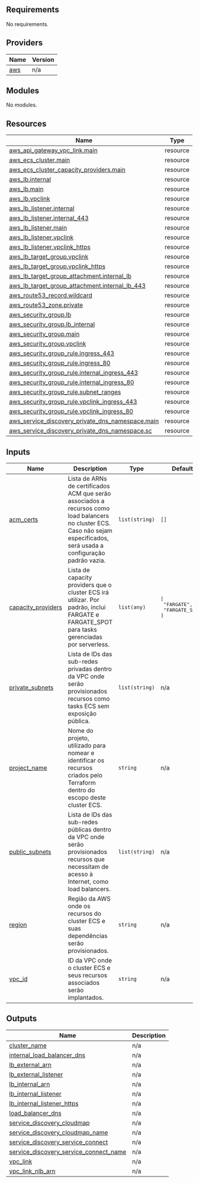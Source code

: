 <!-- BEGIN_TF_DOCS -->
## Requirements

No requirements.

## Providers

| Name | Version |
|------|---------|
| <a name="provider_aws"></a> [aws](#provider\_aws) | n/a |

## Modules

No modules.

## Resources

| Name | Type |
|------|------|
| [aws_api_gateway_vpc_link.main](https://registry.terraform.io/providers/hashicorp/aws/latest/docs/resources/api_gateway_vpc_link) | resource |
| [aws_ecs_cluster.main](https://registry.terraform.io/providers/hashicorp/aws/latest/docs/resources/ecs_cluster) | resource |
| [aws_ecs_cluster_capacity_providers.main](https://registry.terraform.io/providers/hashicorp/aws/latest/docs/resources/ecs_cluster_capacity_providers) | resource |
| [aws_lb.internal](https://registry.terraform.io/providers/hashicorp/aws/latest/docs/resources/lb) | resource |
| [aws_lb.main](https://registry.terraform.io/providers/hashicorp/aws/latest/docs/resources/lb) | resource |
| [aws_lb.vpclink](https://registry.terraform.io/providers/hashicorp/aws/latest/docs/resources/lb) | resource |
| [aws_lb_listener.internal](https://registry.terraform.io/providers/hashicorp/aws/latest/docs/resources/lb_listener) | resource |
| [aws_lb_listener.internal_443](https://registry.terraform.io/providers/hashicorp/aws/latest/docs/resources/lb_listener) | resource |
| [aws_lb_listener.main](https://registry.terraform.io/providers/hashicorp/aws/latest/docs/resources/lb_listener) | resource |
| [aws_lb_listener.vpclink](https://registry.terraform.io/providers/hashicorp/aws/latest/docs/resources/lb_listener) | resource |
| [aws_lb_listener.vpclink_https](https://registry.terraform.io/providers/hashicorp/aws/latest/docs/resources/lb_listener) | resource |
| [aws_lb_target_group.vpclink](https://registry.terraform.io/providers/hashicorp/aws/latest/docs/resources/lb_target_group) | resource |
| [aws_lb_target_group.vpclink_https](https://registry.terraform.io/providers/hashicorp/aws/latest/docs/resources/lb_target_group) | resource |
| [aws_lb_target_group_attachment.internal_lb](https://registry.terraform.io/providers/hashicorp/aws/latest/docs/resources/lb_target_group_attachment) | resource |
| [aws_lb_target_group_attachment.internal_lb_443](https://registry.terraform.io/providers/hashicorp/aws/latest/docs/resources/lb_target_group_attachment) | resource |
| [aws_route53_record.wildcard](https://registry.terraform.io/providers/hashicorp/aws/latest/docs/resources/route53_record) | resource |
| [aws_route53_zone.private](https://registry.terraform.io/providers/hashicorp/aws/latest/docs/resources/route53_zone) | resource |
| [aws_security_group.lb](https://registry.terraform.io/providers/hashicorp/aws/latest/docs/resources/security_group) | resource |
| [aws_security_group.lb_internal](https://registry.terraform.io/providers/hashicorp/aws/latest/docs/resources/security_group) | resource |
| [aws_security_group.main](https://registry.terraform.io/providers/hashicorp/aws/latest/docs/resources/security_group) | resource |
| [aws_security_group.vpclink](https://registry.terraform.io/providers/hashicorp/aws/latest/docs/resources/security_group) | resource |
| [aws_security_group_rule.ingress_443](https://registry.terraform.io/providers/hashicorp/aws/latest/docs/resources/security_group_rule) | resource |
| [aws_security_group_rule.ingress_80](https://registry.terraform.io/providers/hashicorp/aws/latest/docs/resources/security_group_rule) | resource |
| [aws_security_group_rule.internal_ingress_443](https://registry.terraform.io/providers/hashicorp/aws/latest/docs/resources/security_group_rule) | resource |
| [aws_security_group_rule.internal_ingress_80](https://registry.terraform.io/providers/hashicorp/aws/latest/docs/resources/security_group_rule) | resource |
| [aws_security_group_rule.subnet_ranges](https://registry.terraform.io/providers/hashicorp/aws/latest/docs/resources/security_group_rule) | resource |
| [aws_security_group_rule.vpclink_ingress_443](https://registry.terraform.io/providers/hashicorp/aws/latest/docs/resources/security_group_rule) | resource |
| [aws_security_group_rule.vpclink_ingress_80](https://registry.terraform.io/providers/hashicorp/aws/latest/docs/resources/security_group_rule) | resource |
| [aws_service_discovery_private_dns_namespace.main](https://registry.terraform.io/providers/hashicorp/aws/latest/docs/resources/service_discovery_private_dns_namespace) | resource |
| [aws_service_discovery_private_dns_namespace.sc](https://registry.terraform.io/providers/hashicorp/aws/latest/docs/resources/service_discovery_private_dns_namespace) | resource |

## Inputs

| Name | Description | Type | Default | Required |
|------|-------------|------|---------|:--------:|
| <a name="input_acm_certs"></a> [acm\_certs](#input\_acm\_certs) | Lista de ARNs de certificados ACM que serão associados a recursos como load balancers no cluster ECS. Caso não sejam especificados, será usada a configuração padrão vazia. | `list(string)` | `[]` | no |
| <a name="input_capacity_providers"></a> [capacity\_providers](#input\_capacity\_providers) | Lista de capacity providers que o cluster ECS irá utilizar. Por padrão, inclui FARGATE e FARGATE\_SPOT para tasks gerenciadas por serverless. | `list(any)` | <pre>[<br>  "FARGATE",<br>  "FARGATE_SPOT"<br>]</pre> | no |
| <a name="input_private_subnets"></a> [private\_subnets](#input\_private\_subnets) | Lista de IDs das sub-redes privadas dentro da VPC onde serão provisionados recursos como tasks ECS sem exposição pública. | `list(string)` | n/a | yes |
| <a name="input_project_name"></a> [project\_name](#input\_project\_name) | Nome do projeto, utilizado para nomear e identificar os recursos criados pelo Terraform dentro do escopo deste cluster ECS. | `string` | n/a | yes |
| <a name="input_public_subnets"></a> [public\_subnets](#input\_public\_subnets) | Lista de IDs das sub-redes públicas dentro da VPC onde serão provisionados recursos que necessitam de acesso à Internet, como load balancers. | `list(string)` | n/a | yes |
| <a name="input_region"></a> [region](#input\_region) | Região da AWS onde os recursos do cluster ECS e suas dependências serão provisionados. | `string` | n/a | yes |
| <a name="input_vpc_id"></a> [vpc\_id](#input\_vpc\_id) | ID da VPC onde o cluster ECS e seus recursos associados serão implantados. | `string` | n/a | yes |

## Outputs

| Name | Description |
|------|-------------|
| <a name="output_cluster_name"></a> [cluster\_name](#output\_cluster\_name) | n/a |
| <a name="output_internal_load_balancer_dns"></a> [internal\_load\_balancer\_dns](#output\_internal\_load\_balancer\_dns) | n/a |
| <a name="output_lb_external_arn"></a> [lb\_external\_arn](#output\_lb\_external\_arn) | n/a |
| <a name="output_lb_external_listener"></a> [lb\_external\_listener](#output\_lb\_external\_listener) | n/a |
| <a name="output_lb_internal_arn"></a> [lb\_internal\_arn](#output\_lb\_internal\_arn) | n/a |
| <a name="output_lb_internal_listener"></a> [lb\_internal\_listener](#output\_lb\_internal\_listener) | n/a |
| <a name="output_lb_internal_listener_https"></a> [lb\_internal\_listener\_https](#output\_lb\_internal\_listener\_https) | n/a |
| <a name="output_load_balancer_dns"></a> [load\_balancer\_dns](#output\_load\_balancer\_dns) | n/a |
| <a name="output_service_discovery_cloudmap"></a> [service\_discovery\_cloudmap](#output\_service\_discovery\_cloudmap) | n/a |
| <a name="output_service_discovery_cloudmap_name"></a> [service\_discovery\_cloudmap\_name](#output\_service\_discovery\_cloudmap\_name) | n/a |
| <a name="output_service_discovery_service_connect"></a> [service\_discovery\_service\_connect](#output\_service\_discovery\_service\_connect) | n/a |
| <a name="output_service_discovery_service_connect_name"></a> [service\_discovery\_service\_connect\_name](#output\_service\_discovery\_service\_connect\_name) | n/a |
| <a name="output_vpc_link"></a> [vpc\_link](#output\_vpc\_link) | n/a |
| <a name="output_vpc_link_nlb_arn"></a> [vpc\_link\_nlb\_arn](#output\_vpc\_link\_nlb\_arn) | n/a |
<!-- END_TF_DOCS -->
